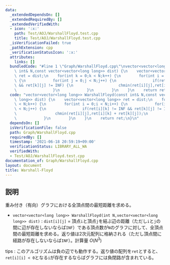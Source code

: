 ```yaml
---
data:
  _extendedDependsOn: []
  _extendedRequiredBy: []
  _extendedVerifiedWith:
  - icon: ':x:'
    path: Test/AOJ/WarshallFloyd.test.cpp
    title: Test/AOJ/WarshallFloyd.test.cpp
  _isVerificationFailed: true
  _pathExtension: cpp
  _verificationStatusIcon: ':x:'
  attributes:
    links: []
  bundledCode: "#line 1 \"Graph/WarshallFloyd.cpp\"\nvector<vector<long long>> WarshallFloyd(const\
    \ int& N,const vector<vector<long long>> dist) {\n    vector<vector<long long>>\
    \ ret = dist;\n    for(int k = 0;k < N;k++) {\n        for(int i = 0;i < N;i++)\
    \ {\n            for(int j = 0;j < N;j++) {\n                if(ret[i][k] != INF\
    \ && ret[k][j] != INF) {\n                    chmin(ret[i][j],ret[i][k] + ret[k][j]);\n\
    \                }\n            }\n        }\n    }\n    return ret;\n}\n"
  code: "vector<vector<long long>> WarshallFloyd(const int& N,const vector<vector<long\
    \ long>> dist) {\n    vector<vector<long long>> ret = dist;\n    for(int k = 0;k\
    \ < N;k++) {\n        for(int i = 0;i < N;i++) {\n            for(int j = 0;j\
    \ < N;j++) {\n                if(ret[i][k] != INF && ret[k][j] != INF) {\n   \
    \                 chmin(ret[i][j],ret[i][k] + ret[k][j]);\n                }\n\
    \            }\n        }\n    }\n    return ret;\n}\n"
  dependsOn: []
  isVerificationFile: false
  path: Graph/WarshallFloyd.cpp
  requiredBy: []
  timestamp: '2021-06-18 20:59:19+09:00'
  verificationStatus: LIBRARY_ALL_WA
  verifiedWith:
  - Test/AOJ/WarshallFloyd.test.cpp
documentation_of: Graph/WarshallFloyd.cpp
layout: document
title: Warshall-Floyd
---
```


## 説明
重み付き（有向）グラフにおける全頂点間の最短距離を求める。

- `vector<vector<long long>> WarshallFloyd(int N,vector<vector<long long>> dist)` : `dist[i][j]` = 頂点`i`と頂点`j`を結ぶ辺の距離（ただし`i`と`j`の間に辺が存在しないならば`INF`）である頂点数が`N`のグラフに対して、全頂点間の最短距離を求める。返り値は2次元配列に格納される（ただし頂点間に経路が存在しないならば`INF`）。計算量 $O(N^3)$

tips : このアルゴリズムは負の辺でも動作する。返り値の配列を`ret`とすると、`ret[i][i] < 0`となる`i`が存在するならばグラフには負閉路が含まれている。
